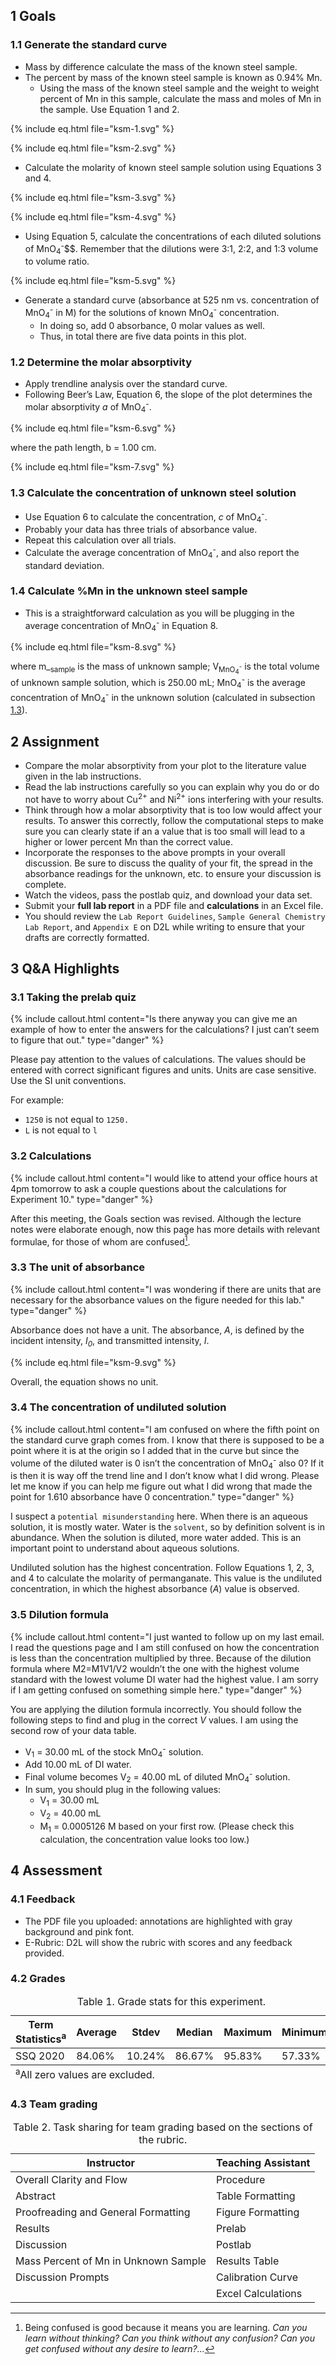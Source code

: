 ## 1 Goals

### 1.1 Generate the standard curve

- Mass by difference calculate the mass of the known steel sample.
- The percent by mass of the known steel sample is known as 0.94% Mn.
  - Using the mass of the known steel sample and the weight to weight percent of Mn in this sample, calculate the mass and moles of Mn in the sample. Use Equation 1 and 2.

{% include eq.html file="ksm-1.svg" %}

{% include eq.html file="ksm-2.svg" %}

  - Calculate the molarity of known steel sample solution using Equations 3 and 4.

{% include eq.html file="ksm-3.svg" %}

{% include eq.html file="ksm-4.svg" %}

- Using Equation 5, calculate the concentrations of each diluted solutions of MnO<sub>4</sub><sup>-</sup>$$. Remember that the dilutions were 3:1, 2:2, and 1:3 volume to volume ratio. 

{% include eq.html file="ksm-5.svg" %}

- Generate a standard curve (absorbance at  525 nm vs. concentration of MnO<sub>4</sub><sup>-</sup> in M) for the solutions of known MnO<sub>4</sub><sup>-</sup> concentration.
  - In doing so, add 0 absorbance, 0 molar values as well. 
  - Thus, in total there are five data points in this plot.

### 1.2 Determine the molar absorptivity

- Apply trendline analysis over the standard curve.
- Following Beer’s Law, Equation 6, the slope of the plot determines the molar absorptivity _a_ of MnO<sub>4</sub><sup>-</sup>.

{% include eq.html file="ksm-6.svg" %}

where the path length, b = 1.00 cm.

{% include eq.html file="ksm-7.svg" %}

### 1.3 Calculate the concentration of unknown steel solution

- Use Equation 6 to calculate the concentration, _c_ of MnO<sub>4</sub><sup>-</sup>.
- Probably your data has three trials of absorbance value.
- Repeat this calculation over all trials.
- Calculate the average concentration of MnO<sub>4</sub><sup>-</sup>, and also report the standard deviation.

### 1.4 Calculate %Mn in the unknown steel sample

- This is a straightforward calculation as you will be plugging in the average concentration of MnO<sub>4</sub><sup>-</sup> in Equation 8.

{% include eq.html file="ksm-8.svg" %}

where m_<sub>sample</sub> is the mass of unknown sample; V<sub>MnO<sub>4</sub><sup>-</sup></sub> is the total volume of unknown sample solution, which is 250.00 mL; MnO<sub>4</sub><sup>-</sup> is the average concentration of MnO<sub>4</sub><sup>-</sup> in the unknown solution (calculated in subsection [1.3](/ksm#13-calculate-the-concentration-of-unknown-steel-solution)).

## 2 Assignment

- Compare the molar absorptivity from your plot to the literature value
given in the lab instructions.
- Read the lab instructions carefully so you can explain why you do or do not have to worry about Cu<sup>2+</sup> and Ni<sup>2+</sup> ions interfering with your results.
- Think through how a molar absorptivity that is too low would affect your results. To answer this correctly, follow the computational steps to make sure you can clearly state if an a value that is too small will lead to a higher or lower percent Mn than the correct value.
- Incorporate the responses to the above prompts in your overall discussion. Be sure to discuss the quality of your fit, the spread in the absorbance readings for the unknown, etc. to ensure your discussion is complete.
- Watch the videos, pass the postlab quiz, and download your data set.
- Submit your __full lab report__ in a PDF file and __calculations__ in an Excel file.
- You should review the `Lab Report Guidelines`, `Sample General Chemistry Lab Report`, and `Appendix E` on D2L while writing to ensure that your drafts are correctly formatted.

## 3 Q&A Highlights

### 3.1 Taking the prelab quiz

{% include callout.html content="Is there anyway you can give me an example of how to enter the answers for the calculations? I just can’t seem to figure that out." type="danger" %}

Please pay attention to the values of calculations. The values should be entered with correct significant figures and units. Units are case sensitive. Use the SI unit conventions.

For example:

- `1250` is not equal to `1250.`
- `L` is not equal to `l`

### 3.2 Calculations

{% include callout.html content="I would like to attend your office hours at 4pm tomorrow to ask a couple questions about the calculations for Experiment 10." type="danger" %}

After this meeting, the Goals section was revised. Although the lecture notes were elaborate enough, now this page has more details with relevant formulae, for those of whom are confused[^1]. 

[^1]: Being confused is good because it means you are learning. _Can you learn without thinking? Can you think without any confusion? Can you get confused without any desire to learn?..._

### 3.3 The unit of absorbance

{% include callout.html content="I was wondering if there are units that are necessary for the absorbance values on the figure needed for this lab." type="danger" %}

Absorbance does not have a unit. The absorbance, _A_, is defined by the incident intensity, _I<sub>0</sub>_, and transmitted intensity, _I_.

{% include eq.html file="ksm-9.svg" %}

Overall, the equation shows no unit.

### 3.4 The concentration of undiluted solution

{% include callout.html content="I am confused on where the fifth point on the standard curve graph comes from. I know that there is supposed to be a point where it is at the origin so I added that in the curve but since the volume of the diluted water is 0 isn’t the concentration of MnO<sub>4</sub><sup>-</sup> also 0? If it is then it is way off the trend line and I don’t know what I did wrong. Please let me know if you can help me figure out what I did wrong that made the point for 1.610 absorbance have 0 concentration." type="danger" %}

I suspect a `potential misunderstanding` here. When there is an aqueous solution, it is mostly water. Water is the `solvent`, so by definition solvent is in abundance. When the solution is diluted, more water added. This is an important point to understand about aqueous solutions.

Undiluted solution has the highest concentration. Follow Equations 1, 2, 3, and 4 to calculate the molarity of permanganate. This value is the undiluted concentration, in which the highest absorbance (_A_) value is observed.

### 3.5 Dilution formula

{% include callout.html content="I just wanted to follow up on my last email. I read the questions page and I am still confused on how the concentration is less than the concentration multiplied by three. Because of the dilution formula where M2=M1V1/V2  wouldn’t the one with the highest volume standard with the lowest volume DI water had the highest value. I am sorry if I am getting confused on something simple here." type="danger" %}

You are applying the dilution formula incorrectly. You should follow the following steps to find and plug in the correct _V_ values. I am using the second row of your data table.

- V<sub>1</sub> = 30.00 mL of the stock MnO<sub>4</sub><sup>-</sup> solution.
- Add 10.00 mL of DI water.
- Final volume becomes V<sub>2</sub> = 40.00 mL of diluted MnO<sub>4</sub><sup>-</sup> solution.
- In sum, you should plug in the following values:
  - V<sub>1</sub> = 30.00 mL
  - V<sub>2</sub> = 40.00 mL
  - M<sub>1</sub> = 0.0005126 M based on your first row. (Please check this calculation, the concentration value looks too low.)

## 4 Assessment 

### 4.1 Feedback

- The PDF file you uploaded: annotations are highlighted with gray background and pink font.
- E-Rubric: D2L will show the rubric with scores and any feedback provided.

### 4.2 Grades 

<table>
<caption>Table 1. Grade stats for this experiment.</caption>
<thead>
  <tr>
    <th>Term Statistics<sup>a</sup></th>
    <th>Average</th>
    <th>Stdev</th>
    <th>Median</th>
    <th>Maximum</th>
    <th>Minimum</th>
  </tr>
</thead>
<tfoot>
    <tr>
        <td colspan="6"><sup>a</sup>All zero values are excluded.</td>
    </tr>
</tfoot>
<tbody>
  <tr>
    <td>SSQ 2020</td>
    <td>84.06%</td>
    <td>10.24%</td>
    <td>86.67%</td>
    <td>95.83%</td>
    <td>57.33%</td>
  </tr>
</tbody>
</table>

### 4.3 Team grading 

<table>
<caption>Table 2. Task sharing for team grading based on the sections of the rubric.</caption>
<thead>
  <tr>
    <th>Instructor</th>
    <th>Teaching Assistant</th>
  </tr>
</thead>
<tbody>
  <tr>
    <td>Overall Clarity and Flow</td>
    <td>Procedure</td>
  </tr>
  <tr>
    <td>Abstract</td>
    <td>Table Formatting</td>
  </tr> 
  <tr>
    <td>Proofreading and General Formatting</td>
    <td>Figure Formatting</td>
  </tr>
  <tr>
    <td>Results</td>
    <td>Prelab</td>
  </tr> 
  <tr>
    <td>Discussion</td>
    <td>Postlab</td>
  </tr>
  <tr>
    <td>Mass Percent of Mn in Unknown Sample</td>
    <td>Results Table</td>
  </tr> 
  <tr>
    <td>Discussion Prompts</td>
    <td>Calibration Curve</td>
  </tr>
  <tr>
    <td></td>
    <td>Excel Calculations</td>
  </tr>             
</tbody>
</table>